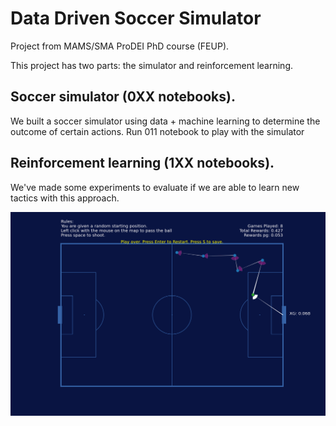 # Data Driven Soccer Simulator

Project from MAMS/SMA ProDEI PhD course (FEUP).

This project has two parts: the simulator and reinforcement learning.

## Soccer simulator (0XX notebooks). 
We built a soccer simulator using data + machine learning to determine the outcome of certain actions. Run 011 notebook to play with the simulator

## Reinforcement learning (1XX notebooks).
We've made some experiments to evaluate if we are able to learn new tactics with this approach.

![alt text](https://github.com/nvsclub/data-driven-soccer-simulator/blob/master/tmp/wide_short_example.png)